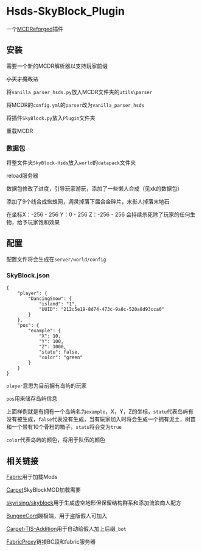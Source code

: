 # Hsds-SkyBlock_Plugin

一个[MCDReforged](https://github.com/Fallen-Breath/MCDReforged)插件

## 安装

需要一个新的MCDR解析器以支持玩家前缀

~~小天才魔改法~~

将``vanilla_parser_hsds.py``放入MCDR文件夹的``utils\parser``

将MCDR的``config.yml``的``parser``改为``vanilla_parser_hsds``

将插件``SkyBlock.py``放入``Plugin``文件夹

重载MCDR

### 数据包

将整文件夹``SkyBlock-Hsds``放入``world``的``datapack``文件夹

reload服务器

数据包修改了进度，引导玩家游玩，添加了一些懒人合成（见xk的数据包）

添加了9个线合成蜘蛛网，凋灵掉落下届合金碎片，末影人掉落末地石

在坐标X：-256 - 256 Y：0 - 256 Z：-256 - 256 会持续杀死除了玩家的任何生物，给予玩家饱和效果

## 配置

配置文件将会生成在``server/world/config``

### SkyBlock.json
```
{
    "player": {
        "DancingSnow": {
            "island": "1",
            "UUID": "212c5e19-8d74-473c-9a8c-520a8d93cca0"
        }
    },
    "pos": {
        "example": {
            "X": 10,
            "Y": 100,
            "Z": 1000,
            "statu": false,
            "color": "green"
        }
    }
}
```

``player``意思为目前拥有岛屿的玩家

``pos``用来储存岛屿信息

上面样例就是有拥有一个岛屿名为``example``，X，Y，Z的坐标，``statu``代表岛屿有没有被生成，``false``代表没有生成，当有玩家加入时将会生成一个拥有泥土，树苗和一个带有10个骨粉的箱子，``statu``将会变为``true``

``color``代表岛屿的颜色，将用于队伍的颜色

## 相关链接

[Fabric](https://fabricmc.net/)用于加载Mods

[Carpet](https://www.curseforge.com/minecraft/mc-mods/carpet)SkyBlockMOD加载需要

[skyrising/skyblock](https://github.com/skyrising/skyblock/)用于生成虚空地形但保留结构群系和添加流浪商人配方

[BungeeCord](https://ci.md-5.net/job/BungeeCord/)蹦极端，用于盗版假人可加入

[Carpet-TIS-Addition](https://github.com/TISUnion/Carpet-TIS-Addition)用于自动给假人加上后缀``_bot``

[FabricProxy](https://www.curseforge.com/minecraft/mc-mods/fabricproxy/)链接BC段和fabric服务器



